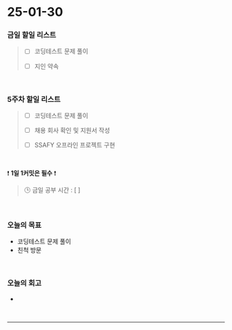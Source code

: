 # 25-01-30

### 금일 할일 리스트

> - [ ] 코딩테스트 문제 풀이
>
> - [ ] 지인 약속


<br/>

### 5주차 할일 리스트

> - [ ] 코딩테스트 문제 풀이
>
> - [ ] 채용 회사 확인 및 지원서 작성
>
> - [ ] SSAFY 오프라인 프로젝트 구현

<br/>

❗ **1일 1커밋은 필수** ❗

> 🕒 금일 공부 시간 : [  ]

<br/>

### 오늘의 목표
- 코딩테스트 문제 풀이
- 친척 방문

<br>

### 오늘의 회고
- 

<br/>

---
